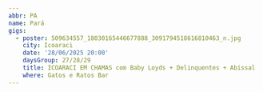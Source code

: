 ```yaml
---
abbr: PA
name: Pará
gigs:
  - poster: 509634557_18030165446677888_3091794518616810463_n.jpg
    city: Icoaraci
    date: '28/06/2025 20:00'
    daysGroup: 27/28/29
    title: ICOARACI EM CHAMAS com Baby Loyds + Delinquentes + Abissal ...
    where: Gatos e Ratos Bar
---
```


